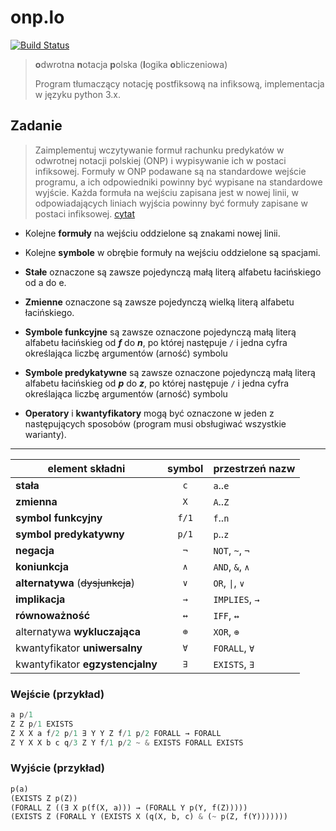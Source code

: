 # onp.lo

[![Build Status](https://travis-ci.com/konrad-szychowiak/onp.lo.svg?token=t4TxLZpjW4GqaJpJnsTe&branch=develop)](https://travis-ci.com/konrad-szychowiak/onp.lo)

> **o**dwrotna **n**otacja **p**olska (**l**ogika **o**bliczeniowa)
>
> Program tłumaczący notację postfiksową na infiksową, implementacja w języku python&nbsp;3.x.

## Zadanie

> Zaimplementuj wczytywanie formuł rachunku predykatów w odwrotnej notacji polskiej (ONP) i wypisywanie ich w postaci infiksowej. Formuły w ONP podawane są na standardowe wejście programu, a ich odpowiedniki powinny być wypisane na standardowe wyjście. Każda formuła na wejściu zapisana jest w nowej linii, w odpowiadających liniach wyjścia powinny być formuły zapisane w postaci infiksowej. [cytat]

- Kolejne **formuły** na wejściu oddzielone są znakami nowej linii.

- Kolejne **symbole** w obrębie formuły na wejściu oddzielone są spacjami.

- **Stałe** oznaczone są zawsze pojedynczą małą literą alfabetu łacińskiego od a do e.

- **Zmienne** oznaczone są zawsze pojedynczą wielką literą alfabetu łacińskiego.

- **Symbole funkcyjne** są zawsze oznaczone pojedynczą małą literą alfabetu łacińskieg od **_f_** do **_n_**, po której następuje `/` i jedna cyfra określająca liczbę argumentów (arność) symbolu

- **Symbole predykatywne** są zawsze oznaczone pojedynczą małą literą alfabetu łacińskieg od **_p_** do **_z_**, po której następuje `/` i jedna cyfra określająca liczbę argumentów (arność) symbolu

- **Operatory** i **kwantyfikatory** mogą być oznaczone w jeden z następujących sposobów (program musi obsługiwać wszystkie warianty).

---

| element składni                  | symbol | przestrzeń nazw                |
| -------------------------------- | :----: | ------------------------------ |
| **stała**                        |  `c`   | `a`..`e`                       |
| **zmienna**                      |  `X`   | `A`..`Z`                       |
| **symbol funkcyjny**             | `f/1`  | `f`..`n`                       |
| **symbol predykatywny**          | `p/1`  | `p`..`z`                       |
| **negacja**                      |  `¬`   | `NOT`, `~`, `¬`                |
| **koniunkcja**                   |  `∧`   | `AND`, `&`, `∧`                |
| **alternatywa** (~~dysjunkcja~~) |  `∨`   | `OR`, <code>&vert;</code>, `∨` |
| **implikacja**                   |  `→`   | `IMPLIES`, `→`                 |
| **równoważność**                 |  `↔`   | `IFF`, `↔`                     |
| alternatywa **wykluczająca**     |  `⊕`   | `XOR`, `⊕`                     |
| kwantyfikator **uniwersalny**    |  `∀`   | `FORALL`, `∀`                  |
| kwantyfikator **egzystencjalny** |  `∃`   | `EXISTS`, `∃`                  |

### Wejście (przykład)

```py
a p/1
Z Z p/1 EXISTS
Z X X a f/2 p/1 ∃ Y Y Z f/1 p/2 FORALL → FORALL
Z Y X X b c q/3 Z Y f/1 p/2 ~ & EXISTS FORALL EXISTS
```

### Wyjście (przykład)

```py
p(a)
(EXISTS Z p(Z))
(FORALL Z ((∃ X p(f(X, a))) → (FORALL Y p(Y, f(Z)))))
(EXISTS Z (FORALL Y (EXISTS X (q(X, b, c) & (~ p(Z, f(Y)))))))
```

[cytat]: https://moodle.put.poznan.pl/mod/page/view.php?id=53864
